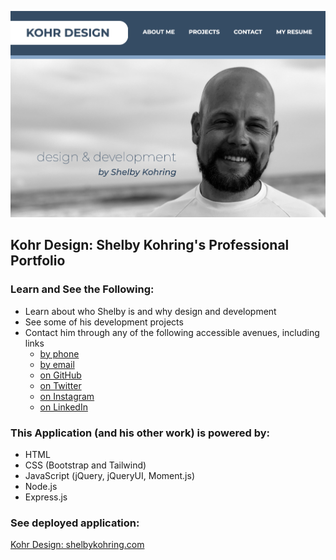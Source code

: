 ![Kohr Design](assets/images/portfolio-screenshot.png)

## Kohr Design: Shelby Kohring's Professional Portfolio

### Learn and See the Following:
* Learn about who Shelby is and why design and development
* See some of his development projects
* Contact him through any of the following accessible avenues, including links
  * [by phone](tel:+1-615-426-6948)
  * [by email](mailto:kohringsw@gmail.com)
  * [on GitHub](https://github.com/kohringsw)
  * [on Twitter](https://twitter.com/shelbykohring)
  * [on Instagram](https://www.instagram.com/shelbykohring/)
  * [on LinkedIn](https://www.linkedin.com/in/shelby-kohring-3335171b8/)

### This Application (and his other work) is powered by:
* HTML
* CSS (Bootstrap and Tailwind)
* JavaScript (jQuery, jQueryUI, Moment.js)
* Node.js
* Express.js

### See deployed application:
[Kohr Design: shelbykohring.com](www.shelbykohring.com)